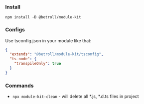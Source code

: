 
### Install

`npm install -D @betroll/module-kit`

### Configs

Use tsconfig.json in your module like that:
```json
{
  "extends": "@betroll/module-kit/tsconfig",
  "ts-node": {
    "transpileOnly": true
  }
}
```


### Commands

- `npx module-kit-clean` - will delete all *.js, *.d.ts files in project
